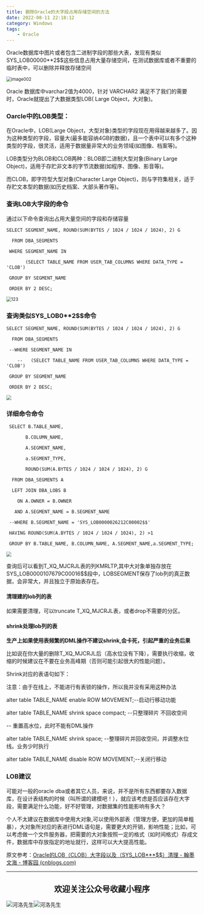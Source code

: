 ```yaml
---
title: 删除Oracle的大字段占用存储空间的方法
date: 2022-08-11 22:18:12
category: Windows
tags: 
    - Oracle
---
```


Oracle数据库中图片或者包含二进制字段的那些大表，发现有类似SYS_LOB00000**2$$这些信息占用大量存储空间，在测试数据库或者不重要的临时表中，可以删除并释放存储空间

<img src="https://s2.loli.net/2022/06/24/68pVkWZSHcPBzxv.jpg" alt="image002" style="zoom:80%;" />

Oracle 数据库中varchar2值为4000，针对 VARCHAR2 满足不了我们的需要时，Oracle就提出了大数据类型LOB( Large Object，大对象)。

### Oarcle中的LOB类型： 

在Oracle中，LOB(Large Object，大型对象)类型的字段现在用得越来越多了。因为这种类型的字段，容量大(最多能容纳4GB的数据)，且一个表中可以有多个这种类型的字段，很灵活，适用于数据量非常大的业务领域(如图像、档案等)。

LOB类型分为BLOB和CLOB两种：BLOB即二进制大型对象(Binary Large Object)，适用于存贮非文本的字节流数据(如程序、图像、影音等)。

而CLOB，即字符型大型对象(Character Large Object)，则与字符集相关，适于存贮文本型的数据(如历史档案、大部头著作等)。

### 查询LOB大字段的命令

通过以下命令查询出占用大量空间的字段和存储容量

```
SELECT SEGMENT_NAME, ROUND(SUM(BYTES / 1024 / 1024 / 1024), 2) G

  FROM DBA_SEGMENTS

 WHERE SEGMENT_NAME IN

       (SELECT TABLE_NAME FROM USER_TAB_COLUMNS WHERE DATA_TYPE = 'CLOB')

 GROUP BY SEGMENT_NAME

 ORDER BY 2 DESC;
```

<img src="https://s2.loli.net/2022/08/18/xZCGqe415WErbOA.png" alt="123" style="zoom:80%;" />

### 查询类似SYS_LOB0**2$$命令

```
SELECT SEGMENT_NAME, ROUND(SUM(BYTES / 1024 / 1024 / 1024), 2) G

  FROM DBA_SEGMENTS

 --WHERE SEGMENT_NAME IN

    --   (SELECT TABLE_NAME FROM USER_TAB_COLUMNS WHERE DATA_TYPE = 'CLOB')

 GROUP BY SEGMENT_NAME

 ORDER BY 2 DESC;
```

<img src="https://s3.bmp.ovh/imgs/2022/08/18/dc4ddc39fcdb4fdb.png" style="zoom:80%;" />

### 详细命令命令

```
 SELECT B.TABLE_NAME,

       B.COLUMN_NAME,

       A.SEGMENT_NAME,

       a.SEGMENT_TYPE,

       ROUND(SUM(A.BYTES / 1024 / 1024 / 1024), 2) G

  FROM DBA_SEGMENTS A

  LEFT JOIN DBA_LOBS B

    ON A.OWNER = B.OWNER

   AND A.SEGMENT_NAME = B.SEGMENT_NAME

 --WHERE B.SEGMENT_NAME = 'SYS_LOB0000026212C00002$$'

 HAVING ROUND(SUM(A.BYTES / 1024 / 1024 / 1024), 2) >1

 GROUP BY B.TABLE_NAME, B.COLUMN_NAME, A.SEGMENT_NAME,a.SEGMENT_TYPE;
```

<img src="https://s3.bmp.ovh/imgs/2022/08/18/1b71179097616afa.png" style="zoom:80%;" />

查询后可以看到T_XQ_MJCRJL表的列KMRLTP,其中大对象单独存放在SYS_LOB0000107679C00016$$段中，LOBSEGMENT保存了lob列的真正数据，会非常大，并且独立于原始表存在。

####  清理建的lob列的表

如果需要清理，可以truncate  T_XQ_MJCRJL表，或者drop不需要的分区。

#### shrink处理lob列的表

**生产上如果使用表频繁的DML操作不建议shrink,会卡死，引起严重的业务后果**

比如说在你大量的删除T_XQ_MJCRJL后（高水位没有下降），需要执行收缩，收缩的时候建议在不要在业务高峰期（否则可能引起很大的性能问题）。

Shrink对应的表语句如下：

注意：由于在线上，不能进行有表锁的操作，所以我并没有采用这种办法

alter table TABLE_NAME enable ROW MOVEMENT;--启动行移动功能

alter table TABLE_NAME shrink space compact; --只整理碎片 不回收空间 

-- 重置高水位，此时不能有DML操作

alter table TABLE_NAME shrink space; --整理碎片并回收空间，并调整水位线。业务少时执行

alter table TABLE_NAME disable ROW MOVEMENT;--关闭行移动

### LOB建议

可能对一般的oracle dba或者其它人员，来说，并不是所有东西都要存入数据库，在设计表结构的时候（叫所谓的建模吧！），就应该考虑是否应该存在大字段，需要满足什么功能，好不好管理，对数据集的性能影响有多大？

个人不太建议在数据库中使用大对象,可以使用外部表（管理方便，更加的简单粗暴），大对象所对应的表进行DML语句是，需要更大的开销，影响性能；比如，可以考虑做一个文件服务器，把需要的大对象按照一定的格式（如时间格式）存成文件，数据库中存放指定的地址就行，这样可以大大提高性能。

原文参考：[Oracle的LOB（CLOB）大字段以及（SYS_LOB***$$）清理 - 翰墨文海 - 博客园 (cnblogs.com)](https://www.cnblogs.com/hmwh/p/12380211.html)





---

## <center>欢迎关注公众号收藏小程序</center>

![河洛先生](https://s2.loli.net/2022/06/23/bYdtKDC2U5J7iWr.jpg)![河洛先生](https://s2.loli.net/2022/06/23/PlUgz5KSHm7OBke.jpg)
